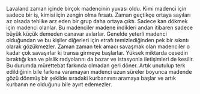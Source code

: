 Lavaland zaman içinde birçok madencinin yuvası oldu. Kimi madenci için sadece bir iş, kimisi için zengin olma fırsatı. Zaman geçtikçe ortaya sayıları az olsada tehlike arz eden bir grup daha ortaya çıktı.
Sadece kan dökmek için madenci olanlar. Bu madenciler madene indikleri andan itibaren sadece büyük küçük demeden canavar avlarlar. Genelde yeterli madenci olduğundan ve bu kişiler diğerleri için etrafı temizlediğinden
pek bir sıkıntı olarak gözükmezler. Zaman zaman tek amacı savaşmak olan madenciler o kadar çok savaşırlar ki transa girmeye başlarlar. Yüksek miktarda cesedin bıraktığı kan ve pislik radyolarını da bozar ve istasyonla
iletişimleri de kesilir. Bu durumda mürettebat farkında olmadan geri döner. Artık unutulup terk edildiğinin bile farkına varamayan madenci uzun süreler boyunca madende gözü dönmüş bir şekilde sıradaki kurbanınını aramaya başlar ve artık kurbanın ne olduğunu bile ayırt edemezler. 
